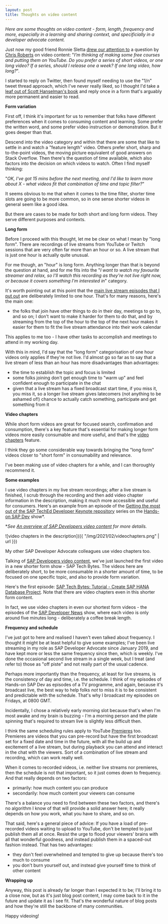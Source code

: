 ```yaml
---
layout: post
title: Thoughts on video content
---
```


_Here are some thoughts on video content - form, length, frequency and more, especially in a learning and sharing context, and specificially in a developer advocate content._

Just now my good friend Ronnie Sletta [drew our attention to](https://twitter.com/rsletta/status/1356563739676471297) a question by [Chris Roberts](https://chrismroberts.com/) on video content: "_I’m thinking of making some free courses and putting them on YouTube. Do you prefer a series of short videos, or one long video? If a series, should I release one a week? If one long video, how long?_".

I started to reply on Twitter, then found myself needing to use the "1/n" tweet thread approach, which I've never really liked, so I thought I'd take a [leaf out of Scott Hanselman's book](https://www.hanselman.com/blog/your-blog-is-the-engine-of-community) and reply once in a form that's arguably more permanent and easier to read.

**Form variation**

First off, I think it's important for us to remember that folks have different preferences when it comes to consuming content and learning. Some prefer the written word, and some prefer video instruction or demonstration. But it goes deeper than that.

Descend into the video category and within that there are some that like to settle in and watch a "feature length" video. Others prefer short, sharp and to-the-point videos, the moving picture equivalent of good answers on Stack Overflow. Then there's the question of time available, which also factors into the decision on which videos to watch. Often I find myself thinking:

"_OK, I've got 15 mins before the next meeting, and I'd like to learn more about X - what videos fit that combination of time and topic filter?_"

It seems obvious to me that when it comes to the time filter, shorter time slots are going to be more common, so in one sense shorter videos in general seem like a good idea.

But there are cases to be made for both short and long form videos. They serve different purposes and contexts.

**Long form**

Before I proceed with this thought, let me be clear on what I mean by "long form". There are recordings of live streams from YouTube or Twitch sessions that are very often far more than an hour or so. A live stream that is just one hour is actually quite unusual.

For me though, an "hour" is long form. Anything longer than that is beyond the question at hand, and for me fits into the "_I want to watch my favourite streamer and relax, so I'll watch this recording as they're not live right now, or because it covers something I'm interested in_" category.

It's worth pointing out at this point that the [main live stream episodes that I put out](https://www.youtube.com/playlist?list=PL6RpkC85SLQABOpzhd7WI-hMpy99PxUo0) are deliberately limited to one hour. That's for many reasons, here's the main one:

- the folks that join have other things to do in their day, meetings to go to, and so on; I don't want to make it harder for them to do that, and by streaming from the top of the hour to the top of the next hour makes it easier for them to fit the live stream attendance into their work calendar

This applies to me too - I have other tasks to accomplish and meetings to attend in my working day.

With this in mind, I'd say that the "long form" categorisation of one hour videos only applies if they're not live. I'd almost go so far as to say that a live stream of less than an hour has more disadvantages than advantages:

- the time to establish the topic and focus is limited
- some folks joining don't get enough time to "warm up" and feel confident enough to participate in the chat
- given that a live stream has a fixed broadcast start time, if you miss it, you miss it, so a longer live stream gives latecomers (not anything to be ashamed of!) chance to actually catch something, participate and get something from it

**Video chapters**

While short form videos are great for focused search, confirmation and consumption, there's a key feature that's essential for making longer form videos more easily consumable and more useful, and that's the [video chapters](https://support.google.com/youtube/answer/9884579) feature.

I think they go some considerable way towards bringing the "long form" videos closer to "short form" in consumability and relevance.

I've been making use of video chapters for a while, and I can thoroughly recommend it.

**Some examples**

I use video chapters in my live stream recordings; after a live stream is finished, I scrub through the recording and then add video chapter information in the description, making it much more accessible and useful for consumers. Here's an example from an episode of the [Getting the most out of the SAP TechEd Developer Keynote repository](https://www.youtube.com/playlist?list=PL6RpkC85SLQCBncEWbkHTLz7ykB9C7yof) series on the [Hands-on SAP Dev](https://www.youtube.com/playlist?list=PL6RpkC85SLQABOpzhd7WI-hMpy99PxUo0) show*.

*_See [An overview of SAP Developers video content](https://blogs.sap.com/2020/11/09/an-overview-of-sap-developers-video-content/) for more details._

![video chapters in the description]({{ "/img/2021/02/videochapters.png" | url }})

My other SAP Developer Advocate colleagues use video chapters too.

Talking of [SAP Developers video content](https://youtube.com/sapdevs), we've just launched the first video in a new shorter form show - SAP Tech Bytes. The videos here are deliberately short, to be more consumable in a shorter amount of time, to be focused on one specific topic, and also to provide form variation.

Here's the first episode: [SAP Tech Bytes: Tutorial - Create SAP HANA Database Project](https://www.youtube.com/watch?v=O0x7Jt6yre0). Note that there are video chapters even in this shorter form content.

In fact, we use video chapters in even our shortest form videos - the episodes of the [SAP Developer News](https://www.youtube.com/playlist?list=PL6RpkC85SLQAVBSQXN9522_1jNvPavBgg) show, where each video is only around five minutes long - deliberately a coffee break length.

**Frequency and schedule**

I've just got to here and realised I haven't even talked about frequency. I thought it might be at least helpful to give some examples; I've been live streaming in my role as SAP Developer Advocate since January 2019, and have kept more or less the same frequency since then, which is weekly. I've done the occasional second live stream in a single week, but I treat (and refer to) those as "off piste" and not really part of the usual cadence.

Perhaps more importantly than the frequency, at least for live streams, is the consistency of day and time, i.e. the schedule. I think of my episodes of Hands-on SAP Dev as episodes of a TV programme, and again, because it's broadcast live, the best way to help folks *not* to miss it is to be consistent and predictable with the schedule. That's why I broadcast my episodes on Fridays, at 0800 GMT.

Incidentally, I chose a relatively early morning slot because that's when I'm most awake and my brain is buzzing - I'm a morning person and the plate spinning that's required to stream live is slightly less difficult then.

I think the same scheduling rules apply to YouTube [Premieres](https://www.youtube.com/watch/Wbi_Ic1DDwQ) too. Premieres are videos that you can pre-record but have the first broadcast set for a fixed date and time in the future, with all the build up and excitement of a live stream, but during playback you can attend and interact in the chat with the viewers. Sort of a combination of live stream and recording, which can work really well.

When it comes to recorded videos, i.e. neither live streams nor premieres, then the schedule is not that important, so it just comes down to frequency. And that really depends on two factors:

- primarily: how much content you can produce
- secondarily: how much content your viewers can consume

There's a balance you need to find between these two factors, and there's no algorithm I know of that will provide a solid answer here; it really depends on how you work, what you have to share, and so on.

That said, here's a general piece of advice: If you have a load of pre-recorded videos waiting to upload to YouTube, don't be tempted to just publish them all at once. Resist the urge to flood your viewers' brains with all that wonderful goodness, and instead publish them in a spaced-out fashion instead. That has two advantages:

- they don't feel overwhelmed and tempted to give up because there's too much to consume
- you don't burn yourself out, and instead give yourself time to think of other content

**Wrapping up**

Anyway, this post is already far longer than I expected it to be; I'll bring it to a close now, but as it's just blog post content, I may come back to it in the future and update it as I see fit. That's the wonderful nature of blog posts and how they're still the backbone of many communities.

Happy videoing!
